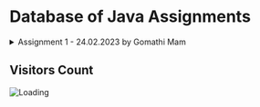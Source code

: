 Database of Java Assignments
============================


<details>
  <summary>Assignment 1 - 24.02.2023 by Gomathi Mam</summary>
  
01. [Check for Odd or Even Number](https://github.com/noobshubham/Java-Assignments/blob/master/Assignment%201%20-%2024.02.2023/OddEven.java)

02.Prime Number

03.Fibonacci Series

04.Factorial Program

05.Armstrong Number

06.Perfect Number

07.Palindrome Number

08.Reverse Number

09.Pronic Number

10.Magic Number

11.Happy Number

12. Automorphic number

13.Neon Number

14.Special Number

15.Composite Number

16.Perfect Square

17.Perfect Cube

18.Sum of Digits

19.GCD and LCM

20.Count Digits in a Number
</details>


Visitors Count
------------------

<img align="left" src = "https://profile-counter.glitch.me/Java-Assignments/count.svg" alt ="Loading">
